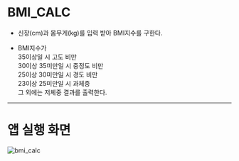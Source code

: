 # BMI_CALC

- 신장(cm)과 몸무게(kg)를 입력 받아 BMI지수를 구한다.

- BMI지수가   
35이상일 시 고도 비만  
30이상 35미만일 시 중정도 비만  
25이상 30미만일 시 경도 비만  
23이상 25미만일 시 과체중  
그 외에는 저체중 결과를 출력한다.
---
# 앱 실행 화면
![bmi_calc](https://user-images.githubusercontent.com/70185380/113085494-e264e480-921a-11eb-805e-afb53cd349b5.gif)


            
